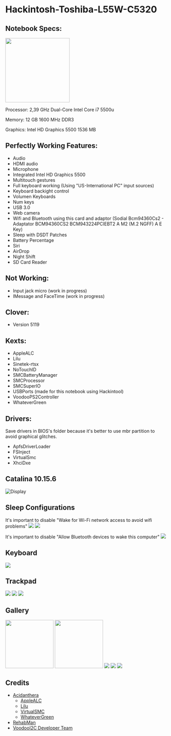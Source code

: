 # Hackintosh-Toshiba-L55W-C5320

## Notebook Specs:
<img src="images/image.png" width="200">

Processor: 2,39 GHz Dual-Core Intel Core i7 5500u

Memory: 12 GB 1600 MHz DDR3

Graphics: Intel HD Graphics 5500 1536 MB


## Perfectly Working Features:

- Audio
- HDMI audio
- Microphone
- Integrated Intel HD Graphics 5500
- Multitouch gestures
- Full keyboard working (Using "US-International PC" input sources)
- Keyboard backight control
- Volumen Keyboards
- Num keys
- USB 3.0
- Web camera
- Wifi and Bluetooth using this card and adaptor (Sodial Bcm94360Cs2 - Adaptator BCM94360CS2 BCM943224PCIEBT2 A M2 (M.2 NGFF) A E Key)
- Sleep with DSDT Patches
- Battery Percentage
- Siri
- AirDrop
- Night Shift
- SD Card Reader

## Not Working:

- Input jack micro (work in progress)
- IMessage and FaceTime (work in progress)
    
## Clover:
- Version 5119    
 
## Kexts:

- AppleALC
- Lilu
- Sinetek-rtsx
- NoTouchID
- SMCBatteryManager
- SMCProcessor
- SMCSuperIO
- USBPorts (made for this notebook using Hackintool)
- VoodooPS2Controller
- WhateverGreen

## Drivers:
Save drivers in BIOS's folder because it's better to use mbr partition to avoid graphical glitches.

- ApfsDriverLoader
- FSInject
- VirtualSmc
- XhciDxe

## Catalina 10.15.6

![Display](images/Screen_Shot.png)

## Sleep Configurations

It's important to disable "Wake for Wi-Fi network access to avoid wifi problems"
<img src="images/energy1.png">
<img src="images/energy2.png">

It's important to disable "Allow Bluetooth devices to wake this computer"
<img src="images/energy3.png">

## Keyboard 
<img src="images/keyboard.png">

## Trackpad 
<img src="images/trackpad_1.png">
<img src="images/trackpad_2.png">
<img src="images/trackpad_3.png">

## Gallery
<img src="https://ae01.alicdn.com/kf/Udeb369199cb14cf492d7283287dda7d0q.jpg" width='150'>
<img src="https://ae01.alicdn.com/kf/U2684e4e6b2fe4fd1b88d39f3a8e919f8B.jpg" width='150'>

<img src="images/memory.png">
<img src="images/usb.png">
<img src="images/graphics.png">

## Credits

- [Acidanthera](https://github.com/acidanthera)
  - [AppleALC](https://github.com/acidanthera/AppleALC)
  - [Lilu](https://github.com/acidanthera/Lilu)
  - [VirtualSMC](https://github.com/acidanthera/VirtualSMC)
  - [WhateverGreen](https://github.com/acidanthera/WhateverGreen)
- [RehabMan](https://github.com/RehabMan)
- [VoodooI2C Developer Team](https://voodooi2c.github.io/#Credits%20and%20Acknowledgments/Credits%20and%20Acknowledgments)

